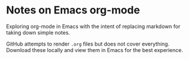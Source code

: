 # Notes on Emacs org-mode

Exploring org-mode in Emacs with the intent of replacing markdown for taking down simple notes.

GitHub attempts to render `.org` files but does not cover everything. Download these locally and view them in Emacs for the best experience.
